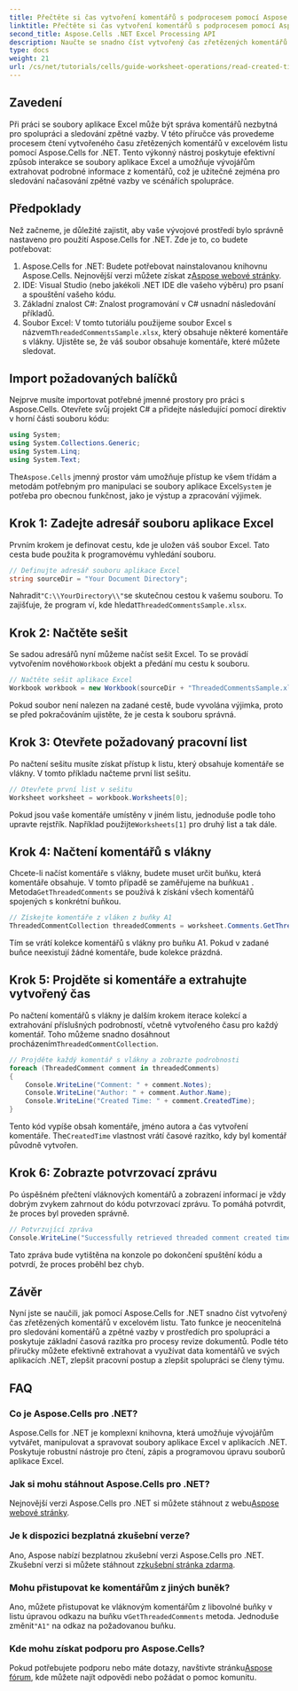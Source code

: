 ```yaml
---
title: Přečtěte si čas vytvoření komentářů s podprocesem pomocí Aspose.Cells
linktitle: Přečtěte si čas vytvoření komentářů s podprocesem pomocí Aspose.Cells
second_title: Aspose.Cells .NET Excel Processing API
description: Naučte se snadno číst vytvořený čas zřetězených komentářů v excelovém listu pomocí Aspose.Cells for .NET. Postupujte podle našeho podrobného průvodce s pokyny krok za krokem.
type: docs
weight: 21
url: /cs/net/tutorials/cells/guide-worksheet-operations/read-created-time-of-threaded-comment/
---
```

## Zavedení

Při práci se soubory aplikace Excel může být správa komentářů nezbytná pro spolupráci a sledování zpětné vazby. V této příručce vás provedeme procesem čtení vytvořeného času zřetězených komentářů v excelovém listu pomocí Aspose.Cells for .NET. Tento výkonný nástroj poskytuje efektivní způsob interakce se soubory aplikace Excel a umožňuje vývojářům extrahovat podrobné informace z komentářů, což je užitečné zejména pro sledování načasování zpětné vazby ve scénářích spolupráce.

## Předpoklady

Než začneme, je důležité zajistit, aby vaše vývojové prostředí bylo správně nastaveno pro použití Aspose.Cells for .NET. Zde je to, co budete potřebovat:

1.  Aspose.Cells for .NET: Budete potřebovat nainstalovanou knihovnu Aspose.Cells. Nejnovější verzi můžete získat z[Aspose webové stránky](https://releases.aspose.com/cells/net/).
2. IDE: Visual Studio (nebo jakékoli .NET IDE dle vašeho výběru) pro psaní a spouštění vašeho kódu.
3. Základní znalost C#: Znalost programování v C# usnadní následování příkladů.
4.  Soubor Excel: V tomto tutoriálu použijeme soubor Excel s názvem`ThreadedCommentsSample.xlsx`, který obsahuje některé komentáře s vlákny. Ujistěte se, že váš soubor obsahuje komentáře, které můžete sledovat.

## Import požadovaných balíčků

Nejprve musíte importovat potřebné jmenné prostory pro práci s Aspose.Cells. Otevřete svůj projekt C# a přidejte následující pomocí direktiv v horní části souboru kódu:

```csharp
using System;
using System.Collections.Generic;
using System.Linq;
using System.Text;
```

 The`Aspose.Cells` jmenný prostor vám umožňuje přístup ke všem třídám a metodám potřebným pro manipulaci se soubory aplikace Excel`System` je potřeba pro obecnou funkčnost, jako je výstup a zpracování výjimek.

## Krok 1: Zadejte adresář souboru aplikace Excel

Prvním krokem je definovat cestu, kde je uložen váš soubor Excel. Tato cesta bude použita k programovému vyhledání souboru.

```csharp
// Definujte adresář souboru aplikace Excel
string sourceDir = "Your Document Directory";
```

 Nahradit`"C:\\YourDirectory\\"`se skutečnou cestou k vašemu souboru. To zajišťuje, že program ví, kde hledat`ThreadedCommentsSample.xlsx`.

## Krok 2: Načtěte sešit

 Se sadou adresářů nyní můžeme načíst sešit Excel. To se provádí vytvořením nového`Workbook` objekt a předání mu cestu k souboru.

```csharp
// Načtěte sešit aplikace Excel
Workbook workbook = new Workbook(sourceDir + "ThreadedCommentsSample.xlsx");
```

Pokud soubor není nalezen na zadané cestě, bude vyvolána výjimka, proto se před pokračováním ujistěte, že je cesta k souboru správná.

## Krok 3: Otevřete požadovaný pracovní list

Po načtení sešitu musíte získat přístup k listu, který obsahuje komentáře se vlákny. V tomto příkladu načteme první list sešitu.

```csharp
// Otevřete první list v sešitu
Worksheet worksheet = workbook.Worksheets[0];
```

 Pokud jsou vaše komentáře umístěny v jiném listu, jednoduše podle toho upravte rejstřík. Například použijte`Worksheets[1]` pro druhý list a tak dále.

## Krok 4: Načtení komentářů s vlákny

Chcete-li načíst komentáře s vlákny, budete muset určit buňku, která komentáře obsahuje. V tomto případě se zaměřujeme na buňku`A1` . Metoda`GetThreadedComments` se používá k získání všech komentářů spojených s konkrétní buňkou.

```csharp
// Získejte komentáře z vláken z buňky A1
ThreadedCommentCollection threadedComments = worksheet.Comments.GetThreadedComments("A1");
```

Tím se vrátí kolekce komentářů s vlákny pro buňku A1. Pokud v zadané buňce neexistují žádné komentáře, bude kolekce prázdná.

## Krok 5: Projděte si komentáře a extrahujte vytvořený čas

 Po načtení komentářů s vlákny je dalším krokem iterace kolekcí a extrahování příslušných podrobností, včetně vytvořeného času pro každý komentář. Toho můžeme snadno dosáhnout procházením`ThreadedCommentCollection`.

```csharp
// Projděte každý komentář s vlákny a zobrazte podrobnosti
foreach (ThreadedComment comment in threadedComments)
{
    Console.WriteLine("Comment: " + comment.Notes);
    Console.WriteLine("Author: " + comment.Author.Name);
    Console.WriteLine("Created Time: " + comment.CreatedTime);
}
```

 Tento kód vypíše obsah komentáře, jméno autora a čas vytvoření komentáře. The`CreatedTime` vlastnost vrátí časové razítko, kdy byl komentář původně vytvořen.

## Krok 6: Zobrazte potvrzovací zprávu

Po úspěšném přečtení vláknových komentářů a zobrazení informací je vždy dobrým zvykem zahrnout do kódu potvrzovací zprávu. To pomáhá potvrdit, že proces byl proveden správně.

```csharp
// Potvrzující zpráva
Console.WriteLine("Successfully retrieved threaded comment created times.");
```

Tato zpráva bude vytištěna na konzole po dokončení spuštění kódu a potvrdí, že proces proběhl bez chyb.

## Závěr

Nyní jste se naučili, jak pomocí Aspose.Cells for .NET snadno číst vytvořený čas zřetězených komentářů v excelovém listu. Tato funkce je neocenitelná pro sledování komentářů a zpětné vazby v prostředích pro spolupráci a poskytuje základní časová razítka pro procesy revize dokumentů. Podle této příručky můžete efektivně extrahovat a využívat data komentářů ve svých aplikacích .NET, zlepšit pracovní postup a zlepšit spolupráci se členy týmu.

## FAQ

### Co je Aspose.Cells pro .NET?

Aspose.Cells for .NET je komplexní knihovna, která umožňuje vývojářům vytvářet, manipulovat a spravovat soubory aplikace Excel v aplikacích .NET. Poskytuje robustní nástroje pro čtení, zápis a programovou úpravu souborů aplikace Excel.

### Jak si mohu stáhnout Aspose.Cells pro .NET?

 Nejnovější verzi Aspose.Cells pro .NET si můžete stáhnout z webu[Aspose webové stránky](https://releases.aspose.com/cells/net/).

### Je k dispozici bezplatná zkušební verze?

 Ano, Aspose nabízí bezplatnou zkušební verzi Aspose.Cells pro .NET. Zkušební verzi si můžete stáhnout z[zkušební stránka zdarma](https://releases.aspose.com/).

### Mohu přistupovat ke komentářům z jiných buněk?

 Ano, můžete přistupovat ke vláknovým komentářům z libovolné buňky v listu úpravou odkazu na buňku v`GetThreadedComments` metoda. Jednoduše změnit`"A1"` na odkaz na požadovanou buňku.

### Kde mohu získat podporu pro Aspose.Cells?

 Pokud potřebujete podporu nebo máte dotazy, navštivte stránku[Aspose fórum](https://forum.aspose.com/c/cells/9), kde můžete najít odpovědi nebo požádat o pomoc komunitu.